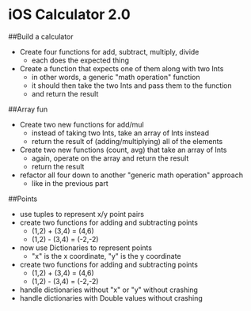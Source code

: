 # iOS Calculator 2.0
##Build a calculator

* Create four functions for add, subtract, multiply, divide
  * each does the expected thing
* Create a function that expects one of them along with two Ints
  * in other words, a generic "math operation" function
  * it should then take the two Ints and pass them to the function
  * and return the result

##Array fun

* Create two new functions for add/mul
  * instead of taking two Ints, take an array of Ints instead
  * return the result of (adding/multiplying) all of the elements
* Create two new functions (count, avg) that take an array of Ints
  * again, operate on the array and return the result
  * return the result
* refactor all four down to another "generic math operation" approach
  * like in the previous part

##Points

* use tuples to represent x/y point pairs
* create two functions for adding and subtracting points
  * (1,2) + (3,4) = (4,6)
  * (1,2) - (3,4) = (-2,-2)
* now use Dictionaries to represent points
  * "x" is the x coordinate, "y" is the y coordinate
* create two functions for adding and subtracting points
  * (1,2) + (3,4) = (4,6)
  * (1,2) - (3,4) = (-2,-2)
* handle dictionaries without "x" or "y" without crashing
* handle dictionaries with Double values without crashing
